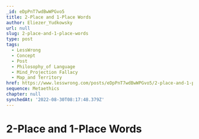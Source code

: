 ```yaml
---
_id: eDpPnT7wdBwWPGvo5
title: 2-Place and 1-Place Words
author: Eliezer_Yudkowsky
url: null
slug: 2-place-and-1-place-words
type: post
tags:
  - LessWrong
  - Concept
  - Post
  - Philosophy_of Language
  - Mind_Projection Fallacy
  - Map_and Territory
href: https://www.lesswrong.com/posts/eDpPnT7wdBwWPGvo5/2-place-and-1-place-words
sequence: Metaethics
chapter: null
synchedAt: '2022-08-30T08:17:48.379Z'
---
```

# 2-Place and 1-Place Words

